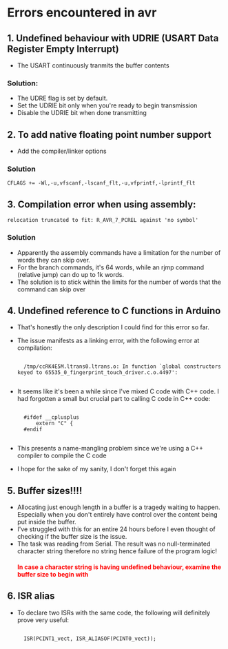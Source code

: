 
# Errors encountered in avr

## 1. Undefined behaviour with UDRIE (USART Data Register Empty Interrupt)
- The USART continuously tranmits the buffer contents

### Solution:
- The UDRE flag is set by default.
- Set the UDRIE bit only when you're ready to begin transmission
- Disable the UDRIE bit when done transmitting

## 2. To add native floating point number support
- Add the compiler/linker options

### Solution
	CFLAGS += -Wl,-u,vfscanf,-lscanf_flt,-u,vfprintf,-lprintf_flt
	
## 3. Compilation error when using assembly:
	relocation truncated to fit: R_AVR_7_PCREL against 'no symbol'
	
### Solution
- Apparently the assembly commands have a limitation for the number of words they can skip over.
- For the branch commands, it's 64 words, while an rjmp command (relative jump) can do up to 1k words.
- The solution is to stick within the limits for the number of words that the command can skip over
	

## 4. Undefined reference to C functions in Arduino
- That's honestly the only description I could find for this error so far.
- The issue manifests as a linking error, with the following error at compilation:
	<pre><code>
	/tmp/ccRK4E5M.ltrans0.ltrans.o: In function `global constructors keyed to 65535_0_fingerprint_touch_driver.c.o.4497':
	</code></pre>
	
- It seems like it's been a while since I've mixed C code with C++ code. I had forgotten a small but crucial part to calling C code in C++ code:
	<pre><code>
	#ifdef __cplusplus
		extern "C" {
	#endif
	</code></pre>
	
- This presents a name-mangling problem since we're using a C++ compiler to compile the C code
- I hope for the sake of my sanity, I don't forget this again

## 5. Buffer sizes!!!!
- Allocating just enough length in a buffer is a tragedy waiting to happen. Especially when you don't entirely have control over the content being put inside the buffer.
- I've struggled with this for an entire 24 hours before I even thought of checking if the buffer size is the issue.
- The task was reading from Serial. The result was no null-terminated character string therefore no string hence failure of the program logic!
	#### <span style="color: red;">In case a character string is having undefined behaviour, examine the buffer size to begin with</span>

## 6. ISR alias
- To declare two ISRs with the same code, the following will definitely prove very useful:
	<pre><code>
	ISR(PCINT1_vect, ISR_ALIASOF(PCINT0_vect));
	</code></pre>
